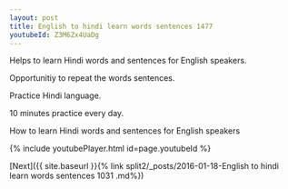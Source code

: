 ```yaml
---
layout: post
title: English to hindi learn words sentences 1477 
youtubeId: Z3M6Zx4UaDg
---
```

 
 
Helps to learn Hindi words and sentences for English speakers.

Opportunitiy to repeat the words sentences. 

Practice Hindi language. 
 
10 minutes practice every day. 
 
How to learn Hindi words and sentences for English speakers 
 
{% include youtubePlayer.html id=page.youtubeId %}
 
 
[Next]({{ site.baseurl }}{% link  split2/_posts/2016-01-18-English to hindi learn words sentences 1031 .md%})
 
